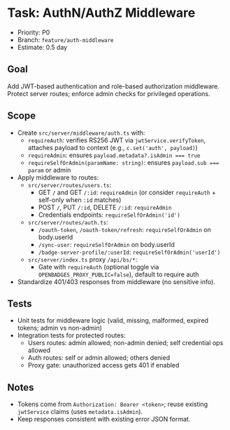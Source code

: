 # Task: AuthN/AuthZ Middleware

- Priority: P0
- Branch: `feature/auth-middleware`
- Estimate: 0.5 day

## Goal

Add JWT-based authentication and role-based authorization middleware. Protect server routes; enforce admin checks for privileged operations.

## Scope

- Create `src/server/middleware/auth.ts` with:
  - `requireAuth`: verifies RS256 JWT via `jwtService.verifyToken`, attaches payload to context (e.g., `c.set('auth', payload)`)
  - `requireAdmin`: ensures `payload.metadata?.isAdmin === true`
  - `requireSelfOrAdmin(paramName: string)`: ensures `payload.sub === param` or admin
- Apply middleware to routes:
  - `src/server/routes/users.ts`:
    - GET `/` and GET `/:id`: `requireAdmin` (or consider `requireAuth` + self-only when `:id` matches)
    - POST `/`, PUT `/:id`, DELETE `/:id`: `requireAdmin`
    - Credentials endpoints: `requireSelfOrAdmin('id')`
  - `src/server/routes/auth.ts`:
    - `/oauth-token`, `/oauth-token/refresh`: `requireSelfOrAdmin` on body.userId
    - `/sync-user`: `requireSelfOrAdmin` on body.userId
    - `/badge-server-profile/:userId`: `requireSelfOrAdmin('userId')`
  - `src/server/index.ts` proxy `/api/bs/*`:
    - Gate with `requireAuth` (optional toggle via `OPENBADGES_PROXY_PUBLIC=false`), default to require auth
- Standardize 401/403 responses from middleware (no sensitive info).

## Tests

- Unit tests for middleware logic (valid, missing, malformed, expired tokens; admin vs non-admin)
- Integration tests for protected routes:
  - Users routes: admin allowed; non-admin denied; self credential ops allowed
  - Auth routes: self or admin allowed; others denied
  - Proxy gate: unauthorized access gets 401 if enabled

## Notes

- Tokens come from `Authorization: Bearer <token>`; reuse existing `jwtService` claims (uses `metadata.isAdmin`).
- Keep responses consistent with existing error JSON format.
